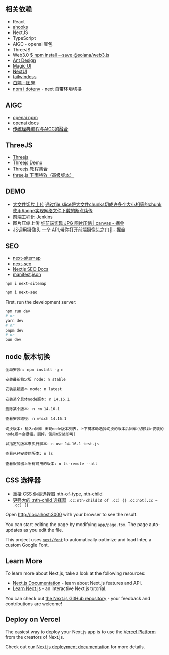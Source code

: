 ## 相关依赖
* React
* [ahooks](https://ahooks.js.org/)
* NextJS
* TypeScript
* AIGC - openai 豆包
* ThreeJS
* Web3.0 [$ npm install --save @solana/web3.js](https://github.com/solana-labs/solana-web3.js)
* [Ant Design](https://ant-design.antgroup.com/index-cn)
* [Magic UI](https://magicui.design/docs/installation/react)
* [NextUI](https://nextui.org/docs/guide/installation)
* [tailwindcss](https://tailwindcss.com/docs/installation)
* [白嫖 - 图床](https://molunerfinn.com/PicGo/)
* [npm i dotenv](https://www.npmjs.com/package/dotenv) - next 自带环境切换

## AIGC 
* [openai npm](https://www.npmjs.com/package/openai)
* [openai docs](https://platform.openai.com/docs/quickstart?context=node)
* [传统经典编程与AIGC的融合](https://juejin.cn/post/7371731578962493474)

## ThreeJS
* [Threejs](https://threejs.org/)
* [Threejs Demo](https://github.com/xiaolidan00/my-earth)
* [Threejs 教程集合](https://juejin.cn/collection/7375807995392032777)
* [three.js 下雨特效（高级版本）](https://juejin.cn/post/7369784341465907240)

## DEMO
- [大文件切片上传](https://juejin.cn/post/7356817667574136884)
[通过file.slice将大文件chunks切成许多个大小相等的chunk](https://juejin.cn/post/7376690981858902050?searchId=20240629130525C281235DC0DDDFF3AB6A)
[使用Range实现网络文件下载的断点续传](https://juejin.cn/post/7381455296658751551?searchId=20240629130525C281235DC0DDDFF3AB6A)
- [前端工程化 Jenkins](https://juejin.cn/post/7354406980784504870)
- 图片压缩上传 [纯前端实现 JPG 图片压缩 | canvas - 掘金](https://juejin.cn/post/7349465019325661203)
- JS调用摄像头 [一个 API,带你打开前端摄像头之门🥳 - 掘金](https://juejin.cn/post/7382386471272218659)

## SEO
* [next-sitemap](https://www.npmjs.com/package/next-sitemap)
* [next-seo](https://www.npmjs.com/package/next-seo)
* [Nextjs SEO Docs](https://nextjs.org/docs/app/api-reference/file-conventions/metadata)
* [manifest.json](https://nextjs.org/docs/app/api-reference/file-conventions/metadata/manifest)

```
npm i next-sitemap

npm i next-seo
```

First, run the development server:

```bash
npm run dev
# or
yarn dev
# or
pnpm dev
# or
bun dev
```

## node 版本切换
```
全局安装n: npm install -g n

安装最新稳定版 node: n stable

安装最新版本 node: n latest

安装某个具体node版本: n 14.16.1

删除某个版本: n rm 14.16.1

查看安装路径: n which 14.16.1

切换版本: 输入n回车 出现node版本列表，上下键移动选择切换的版本后回车(切换非n安装的node版本会报错，删掉，使用n安装即可)

以指定的版本来执行脚本: n use 14.16.1 test.js

查看已经安装的版本: n ls

查看服务器上所有可用的版本: n ls-remote --all
```

## CSS 选择器
* [重拾 CSS 伪类选择器 nth-of-type, nth-child](https://juejin.cn/post/6844904052220755975)
* [更强大的 :nth-child 选择器](https://juejin.cn/post/7385929329640177676) `.cc:nth-child(2 of .cc) {}` `.cc:not(.cc ~ .cc) {}`

Open [http://localhost:3000](http://localhost:3000) with your browser to see the result.

You can start editing the page by modifying `app/page.tsx`. The page auto-updates as you edit the file.

This project uses [`next/font`](https://nextjs.org/docs/basic-features/font-optimization) to automatically optimize and load Inter, a custom Google Font.

## Learn More

To learn more about Next.js, take a look at the following resources:

- [Next.js Documentation](https://nextjs.org/docs) - learn about Next.js features and API.
- [Learn Next.js](https://nextjs.org/learn) - an interactive Next.js tutorial.

You can check out [the Next.js GitHub repository](https://github.com/vercel/next.js/) - your feedback and contributions are welcome!

## Deploy on Vercel

The easiest way to deploy your Next.js app is to use the [Vercel Platform](https://vercel.com/new?utm_medium=default-template&filter=next.js&utm_source=create-next-app&utm_campaign=create-next-app-readme) from the creators of Next.js.

Check out our [Next.js deployment documentation](https://nextjs.org/docs/deployment) for more details.
